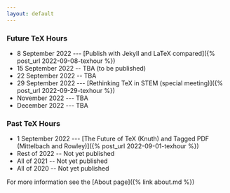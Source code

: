 ```yaml
---
layout: default
---
```


### Future TeX Hours
- 8 September 2022 --- [Publish with Jekyll and LaTeX compared]({% post_url 2022-09-08-texhour %})
- 15 September 2022 -- TBA (to be published)
- 22 September 2022 -- TBA
- 29 September 2022 --- [Rethinking TeX in STEM (special meeting)]({% post_url 2022-09-29-texhour %})
- November 2022 --- TBA
- December 2022 --- TBA

### Past TeX Hours
- 1 September 2022 --- [The Future of TeX (Knuth) and Tagged PDF (Mittelbach and Rowley)]({% post_url 2022-09-01-texhour %})
- Rest of 2022 -- Not yet published
- All of 2021 -- Not yet published
- All of 2020 -- Not yet published

For more information see the [About page]({% link about.md %})
